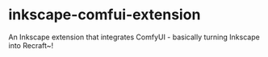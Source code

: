 # inkscape-comfui-extension
An Inkscape extension that integrates ComfyUI - basically turning Inkscape into Recraft~!
